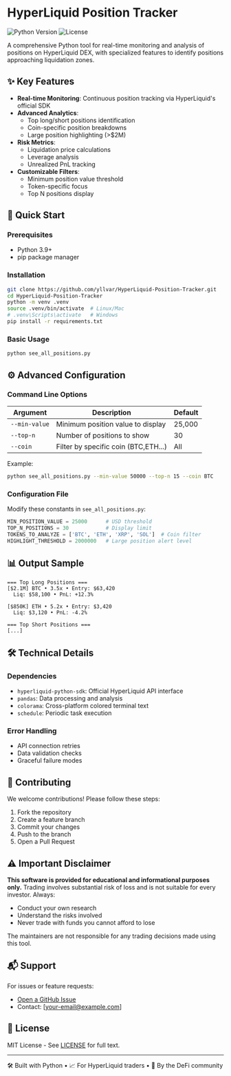 # HyperLiquid Position Tracker

![Python Version](https://img.shields.io/badge/python-3.9%2B-blue)
![License](https://img.shields.io/badge/license-MIT-green)

A comprehensive Python tool for real-time monitoring and analysis of positions on HyperLiquid DEX, with specialized features to identify positions approaching liquidation zones.

## ✨ Key Features

- **Real-time Monitoring**: Continuous position tracking via HyperLiquid's official SDK
- **Advanced Analytics**:
  - Top long/short positions identification
  - Coin-specific position breakdowns
  - Large position highlighting (>$2M)
- **Risk Metrics**:
  - Liquidation price calculations
  - Leverage analysis
  - Unrealized PnL tracking
- **Customizable Filters**:
  - Minimum position value threshold
  - Token-specific focus
  - Top N positions display

## 🚀 Quick Start

### Prerequisites
- Python 3.9+
- pip package manager

### Installation

```bash
git clone https://github.com/yllvar/HyperLiquid-Position-Tracker.git
cd HyperLiquid-Position-Tracker
python -m venv .venv
source .venv/bin/activate  # Linux/Mac
# .venv\Scripts\activate   # Windows
pip install -r requirements.txt
```

### Basic Usage

```bash
python see_all_positions.py
```

## ⚙️ Advanced Configuration

### Command Line Options

| Argument       | Description                          | Default |
|---------------|--------------------------------------|---------|
| `--min-value` | Minimum position value to display    | 25,000  |
| `--top-n`     | Number of positions to show         | 30      |
| `--coin`      | Filter by specific coin (BTC,ETH...) | All     |

Example:

```bash
python see_all_positions.py --min-value 50000 --top-n 15 --coin BTC
```

### Configuration File
Modify these constants in `see_all_positions.py`:

```python
MIN_POSITION_VALUE = 25000      # USD threshold
TOP_N_POSITIONS = 30            # Display limit
TOKENS_TO_ANALYZE = ['BTC', 'ETH', 'XRP', 'SOL']  # Coin filter
HIGHLIGHT_THRESHOLD = 2000000   # Large position alert level
```

## 📊 Output Sample

```
=== Top Long Positions ===
[$2.1M] BTC • 3.5x • Entry: $63,420
  Liq: $58,100 • PnL: +12.3%

[$850K] ETH • 5.2x • Entry: $3,420
  Liq: $3,120 • PnL: -4.2%

=== Top Short Positions ===
[...]
```

## 🛠 Technical Details

### Dependencies
- `hyperliquid-python-sdk`: Official HyperLiquid API interface
- `pandas`: Data processing and analysis
- `colorama`: Cross-platform colored terminal text
- `schedule`: Periodic task execution

### Error Handling
- API connection retries
- Data validation checks
- Graceful failure modes

## 🤝 Contributing

We welcome contributions! Please follow these steps:
1. Fork the repository
2. Create a feature branch 
3. Commit your changes
4. Push to the branch 
5. Open a Pull Request

## ⚠️ Important Disclaimer

**This software is provided for educational and informational purposes only.** Trading involves substantial risk of loss and is not suitable for every investor. Always:
- Conduct your own research
- Understand the risks involved
- Never trade with funds you cannot afford to lose

The maintainers are not responsible for any trading decisions made using this tool.

## 📬 Support

For issues or feature requests:
- [Open a GitHub Issue](https://github.com/yllvar/HyperLiquid-Position-Tracker/issues)
- Contact: [your-email@example.com]

## 📜 License

MIT License - See [LICENSE](LICENSE) for full text.

---

🛠 Built with Python • 📈 For HyperLiquid traders • 🚀 By the DeFi community
